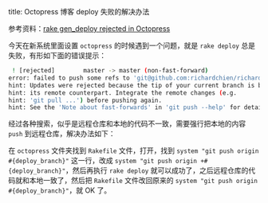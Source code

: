 title: Octopress 博客 deploy 失败的解决办法

参考资料：[rake gen_deploy rejected in Octopress](http://stackoverflow.com/questions/17609453/rake-gen-deploy-rejected-in-octopress)

今天在新系统里面设置 `octopress` 的时候遇到一个问题，就是 `rake deploy` 总是失败，有形如下面的错误提示：

```sh
 ! [rejected]        master -> master (non-fast-forward)
error: failed to push some refs to 'git@github.com:richardchien/richardchien.github.io.git'
hint: Updates were rejected because the tip of your current branch is behind
hint: its remote counterpart. Integrate the remote changes (e.g.
hint: 'git pull ...') before pushing again.
hint: See the 'Note about fast-forwards' in 'git push --help' for details.
```

经过各种搜索，似乎是远程仓库和本地的代码不一致，需要强行把本地的内容 `push` 到远程仓库，解决办法如下：

在 `octopress` 文件夹找到 `Rakefile` 文件，打开，找到 `system "git push origin #{deploy_branch}"` 这一行，改成 `system "git push origin +#{deploy_branch}"`，然后再执行 `rake deploy` 就可以成功了，之后远程仓库的代码就和本地一致了，然后把 `Rakefile` 文件改回原来的 `system "git push origin #{deploy_branch}"`，就 OK 了。
